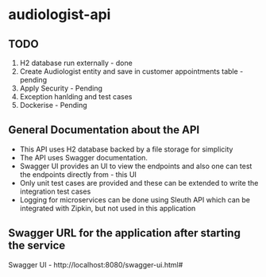 # audiologist-api

## TODO
1. H2 database run externally - done
2. Create Audiologist entity and save in customer appointments table - pending
3. Apply Security - Pending
4. Exception hanlding and test cases
4. Dockerise - Pending


## General Documentation about the API 

- This API uses H2 database backed by a file storage for simplicity
- The API uses Swagger documentation. 
- Swagger UI provides an UI to view the endpoints and also one can test the endpoints directly from - this UI
- Only unit test cases are provided and these can be extended to write the integration test cases
- Logging for microservices can be done using Sleuth API which can be integrated with Zipkin, but not used in this application

## Swagger URL for the application after starting the service
Swagger UI - http://localhost:8080/swagger-ui.html#

